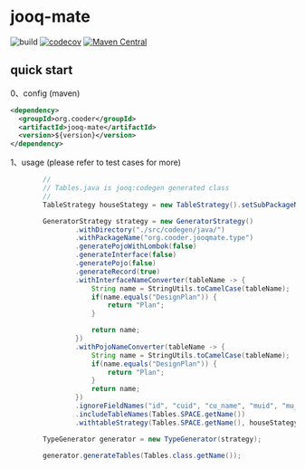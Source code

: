 # jooq-mate

![build](https://github.com/cooder-org/jooq-mate/actions/workflows/maven.yml/badge.svg)
[![codecov](https://codecov.io/gh/cooder-org/jooq-mate/branch/main/graph/badge.svg?token=0L2AU184LV)](https://codecov.io/gh/cooder-org/jooq-mate)
[![Maven Central](https://img.shields.io/maven-central/v/org.cooder/jooq-mate.svg?label=Maven%20Central)](https://search.maven.org/search?q=g:%22org.cooder%22%20AND%20a:%22jooq-mate%22)

## quick start

0、config (maven)  
```xml
<dependency>
  <groupId>org.cooder</groupId>
  <artifactId>jooq-mate</artifactId>
  <version>${version}</version>
</dependency>
```

1、usage (please refer to test cases for more)
```java
        //
        // Tables.java is jooq:codegen generated class
        //
        TableStrategy houseStategy = new TableStrategy().setSubPackageName(".house");

        GeneratorStrategy strategy = new GeneratorStrategy()
                .withDirectory("./src/codegen/java/")
                .withPackageName("org.cooder.jooqmate.type")
                .generatePojoWithLombok(false)
                .generateInterface(false)
                .generatePojo(false)
                .generateRecord(true)
                .withInterfaceNameConverter(tableName -> {
                    String name = StringUtils.toCamelCase(tableName);
                    if(name.equals("DesignPlan")) {
                        return "Plan";
                    }

                    return name;
                })
                .withPojoNameConverter(tableName -> {
                    String name = StringUtils.toCamelCase(tableName);
                    if(name.equals("DesignPlan")) {
                        return "Plan";
                    }
                    return name;
                })
                .ignoreFieldNames("id", "cuid", "cu_name", "muid", "mu_name", "ctime", "mtime")
                .includeTableNames(Tables.SPACE.getName())
                .withtableStrategy(Tables.SPACE.getName(), houseStategy);

        TypeGenerator generator = new TypeGenerator(strategy);

        generator.generateTables(Tables.class.getName());
```